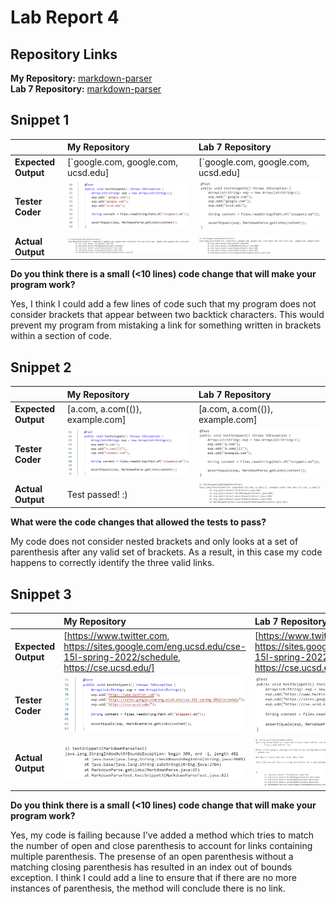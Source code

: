# Lab Report 4

## Repository Links

**My Repository:** [markdown-parser](https://github.com/k1jackson/markdown-parser) \
**Lab 7 Repository:** [markdown-parser](https://github.com/lithicarus/markdown-parser)

## Snippet 1 

|                     | **My Repository** | **Lab 7 Repository** |
|:--------------------|:------------------|:---------------------|
| **Expected Output** | [\`google.com, google.com, ucsd.edu] | [\`google.com, google.com, ucsd.edu] |
|   **Tester Coder**  | ![MRtest1](MRtest1.PNG) | ![LRtest1](LRtest1.PNG) |
|  **Actual Output**  | ![MRfail1](MRfail1.PNG) | ![LRfail1](LRfail1NEW.PNG) |

**Do you think there is a small (<10 lines) code change that will make your program work?**

Yes, I think I could add a few lines of code such that my program does not consider brackets that appear between two backtick characters. This would prevent my program from mistaking a link for something written in brackets within a section of code.

## Snippet 2

|                     | **My Repository** | **Lab 7 Repository** |
|:--------------------|:------------------|:---------------------|
| **Expected Output** | [a.com, a.com(()), example.com] | [a.com, a.com(()), example.com] |
|   **Tester Coder**  | ![MRtest2](MRtest2.PNG) | ![LRtest2](LRtest2.PNG) |
|  **Actual Output**  | Test passed! :) | ![LRfail2](LRfail2NEW.PNG) |

**What were the code changes that allowed the tests to pass?**

My code does not consider nested brackets and only looks at a set of parenthesis after any valid set of brackets. As a result, in this case my code happens to correctly identify the three valid links.

## Snippet 3

|                     | **My Repository** | **Lab 7 Repository** |
|:--------------------|:------------------|:---------------------|
| **Expected Output** | [https://www.twitter.com, https://sites.google.com/eng.ucsd.edu/cse-15l-spring-2022/schedule, https://cse.ucsd.edu/] | [https://www.twitter.com, https://sites.google.com/eng.ucsd.edu/cse-15l-spring-2022/schedule, https://cse.ucsd.edu/] |
|   **Tester Coder**  | ![MRtest3](MRtest3.PNG) | ![LRtest3](LRtest3.PNG) |
|  **Actual Output**  | ![MRfail4](MRfail3.PNG) | ![LRfail3](LRfail3NEW.PNG) |

**Do you think there is a small (<10 lines) code change that will make your program work?**

Yes, my code is failing because I've added a method which tries to match the number of open and close parenthesis to account for links containing multiple parenthesis. The presense of an open parenthesis without a matching closing parenthesis has resulted in an index out of bounds exception. I think I could add a line to ensure that if there are no more instances of parenthesis, the method will conclude there is no link.



